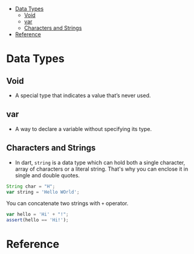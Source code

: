 - [Data Types](#data-types)
  - [Void](#void)
  - [var](#var)
  - [Characters and Strings](#characters-and-strings)
- [Reference](#reference)
# Data Types

## Void
- A special type that indicates a value that’s never used. 

## var
- A way to declare a variable without specifying its type.


## Characters and Strings

- In dart, `string` is a data type which can hold both a single character, array of characters or a literal string. That's why you can enclose it in single and double quotes.


```js
String char = "H";
var string = 'Hello WOrld';
```

You can concatenate two strings with `+` operator.

```js
var hello = 'Hi' + "!";
assert(hello == 'Hi!');
```

# Reference

